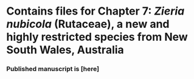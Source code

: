 # Contains files for Chapter 7: *Zieria nubicola* (Rutaceae), a new and highly restricted species from New South Wales, Australia

### Published manuscript is [here]
